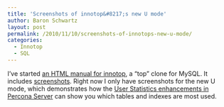 ```yaml
---
title: 'Screenshots of innotop&#8217;s new U mode'
author: Baron Schwartz
layout: post
permalink: /2010/11/10/screenshots-of-innotops-new-u-mode/
categories:
  - Innotop
  - SQL
---
```

I&#8217;ve started [an HTML manual for innotop][1], a &#8220;top&#8221; clone for MySQL. It includes [screenshots][2]. Right now I only have screenshots for the new U mode, which demonstrates how the [User Statistics enhancements in Percona Server][3] can show you which tables and indexes are most used.

 [1]: http://innotop.googlecode.com/svn/html/index.html
 [2]: http://innotop.googlecode.com/svn/html/screenshots.html
 [3]: http://www.percona.com/docs/wiki/percona-server:features:userstatv2